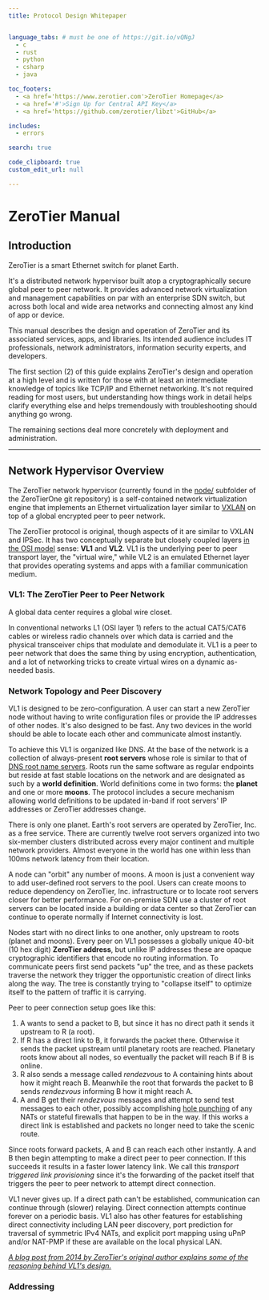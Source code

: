 ```yaml
---
title: Protocol Design Whitepaper


language_tabs: # must be one of https://git.io/vQNgJ
  - c
  - rust
  - python
  - csharp
  - java

toc_footers:
  - <a href='https://www.zerotier.com'>ZeroTier Homepage</a>
  - <a href='#'>Sign Up for Central API Key</a>
  - <a href='https://github.com/zerotier/libzt'>GitHub</a>

includes:
  - errors

search: true

code_clipboard: true
custom_edit_url: null

---
```


ZeroTier Manual
======

## Introduction

ZeroTier is a smart Ethernet switch for planet Earth.

It's a distributed network hypervisor built atop a cryptographically secure global peer to peer network. It provides advanced network virtualization and management capabilities on par with an enterprise SDN switch, but across both local and wide area networks and connecting almost any kind of app or device.

This manual describes the design and operation of ZeroTier and its associated services, apps, and libraries. Its intended audience includes IT professionals, network administrators, information security experts, and developers.

The first section (2) of this guide explains ZeroTier's design and operation at a high level and is written for those with at least an intermediate knowledge of topics like TCP/IP and Ethernet networking. It's not required reading for most users, but understanding how things work in detail helps clarify everything else and helps tremendously with troubleshooting should anything go wrong.

The remaining sections deal more concretely with deployment and administration.

------

## Network Hypervisor Overview

The ZeroTier network hypervisor (currently found in the [node/](https://github.com/zerotier/ZeroTierOne/tree/master/node) subfolder of the ZeroTierOne git repository) is a self-contained network virtualization engine that implements an Ethernet virtualization layer similar to [VXLAN](https://en.wikipedia.org/wiki/Virtual_Extensible_LAN) on top of a global encrypted peer to peer network.

The ZeroTier protocol is original, though aspects of it are similar to VXLAN and IPSec. It has two conceptually separate but closely coupled layers [in the OSI model](https://en.wikipedia.org/wiki/OSI_model) sense: **VL1** and **VL2**. VL1 is the underlying peer to peer transport layer, the "virtual wire," while VL2 is an emulated Ethernet layer that provides operating systems and apps with a familiar communication medium.

### VL1: The ZeroTier Peer to Peer Network

A global data center requires a global wire closet.

In conventional networks L1 (OSI layer 1) refers to the actual CAT5/CAT6 cables or wireless radio channels over which data is carried and the physical transceiver chips that modulate and demodulate it. VL1 is a peer to peer network that does the same thing by using encryption, authentication, and a lot of networking tricks to create virtual wires on a dynamic as-needed basis.

### Network Topology and Peer Discovery

VL1 is designed to be zero-configuration. A user can start a new ZeroTier node without having to write configuration files or provide the IP addresses of other nodes. It's also designed to be fast. Any two devices in the world should be able to locate each other and communicate almost instantly.

To achieve this VL1 is organized like DNS. At the base of the network is a collection of always-present **root servers** whose role is similar to that of [DNS root name servers](https://en.wikipedia.org/wiki/Root_name_server). Roots run the same software as regular endpoints but reside at fast stable locations on the network and are designated as such by a **world definition**. World definitions come in two forms: the **planet** and one or more **moons**. The protocol includes a secure mechanism allowing world definitions to be updated in-band if root servers' IP addresses or ZeroTier addresses change.

There is only one planet. Earth's root servers are operated by ZeroTier, Inc. as a free service. There are currently twelve root servers organized into two six-member clusters distributed across every major continent and multiple network providers. Almost everyone in the world has one within less than 100ms network latency from their location.

A node can "orbit" any number of moons. A moon is just a convenient way to add user-defined root servers to the pool. Users can create moons to reduce dependency on ZeroTier, Inc. infrastructure or to locate root servers closer for better performance. For on-premise SDN use a cluster of root servers can be located inside a building or data center so that ZeroTier can continue to operate normally if Internet connectivity is lost.

Nodes start with no direct links to one another, only upstream to roots (planet and moons). Every peer on VL1 possesses a globally unique 40-bit (10 hex digit) **ZeroTier address**, but unlike IP addresses these are opaque cryptographic identifiers that encode no routing information. To communicate peers first send packets "up" the tree, and as these packets traverse the network they trigger the opportunistic creation of direct links along the way. The tree is constantly trying to "collapse itself" to optimize itself to the pattern of traffic it is carrying.

Peer to peer connection setup goes like this:

1. A wants to send a packet to B, but since it has no direct path it sends it upstream to R (a root).
2. If R has a direct link to B, it forwards the packet there. Otherwise it sends the packet upstream until planetary roots are reached. Planetary roots know about all nodes, so eventually the packet will reach B if B is online.
3. R also sends a message called *rendezvous* to A containing hints about how it might reach B. Meanwhile the root that forwards the packet to B sends *rendezvous* informing B how it might reach A.
4. A and B get their *rendezvous* messages and attempt to send test messages to each other, possibly accomplishing [hole punching](https://en.wikipedia.org/wiki/UDP_hole_punching) of any NATs or stateful firewalls that happen to be in the way. If this works a direct link is established and packets no longer need to take the scenic route.

Since roots forward packets, A and B can reach each other instantly. A and B then begin attempting to make a direct peer to peer connection. If this succeeds it results in a faster lower latency link. We call this *transport triggered link provisioning* since it's the forwarding of the packet itself that triggers the peer to peer network to attempt direct connection.

VL1 never gives up. If a direct path can't be established, communication can continue through (slower) relaying. Direct connection attempts continue forever on a periodic basis. VL1 also has other features for establishing direct connectivity including LAN peer discovery, port prediction for traversal of symmetric IPv4 NATs, and explicit port mapping using uPnP and/or NAT-PMP if these are available on the local physical LAN.

*[A blog post from 2014 by ZeroTier's original author explains some of the reasoning behind VL1's design.](http://adamierymenko.com/decentralization-i-want-to-believe/)*

### Addressing
